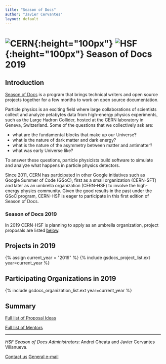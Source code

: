 ```yaml
---
title: "Season of Docs"
author: "Javier Cervantes"
layout: default
---
```


# ![CERN](/images/CERN-logo.jpg){:height="100px"} ![HSF](/images/hsf_logo_angled.png){:height="100px"} Season of Docs 2019

## Introduction

[Season of Docs](https://developers.google.com/season-of-docs/) is a program that brings technical writers and open source projects together for a few months to work on open source documentation.

Particle physics is an exciting field where large collaborations of scientists collect
and analyze petabytes data from high-energy physics experiments, such as the Large Hadron Collider,
hosted at the CERN laboratory in Geneva, Switzerland.
Some of the questions that we collectively ask are:

- what are the fundamental blocks that make up our Universe?
- what is the nature of dark matter and dark energy?
- what is the nature of the asymmetry between matter and antimatter?
- what was early Universe like?

To answer these questions, particle physicists build software to simulate and analyze what happens in particle physics detectors.

Since 2011, CERN has participated in other Google initiatives such as Google Summer of Code (GSoC), first as a small organization (CERN-SFT) and later as an umbrella organization (CERN-HSF) to involve the high-energy physics community. Given the good results in the past under the GSoC program, CERN-HSF is eager to participate in this first edition of Season of Docs.


### Season of Docs 2019

In 2019 CERN-HSF is planning to apply as an umbrella organization, project proposals are listed [below](#projects-in-2019).


## Projects in 2019

{% assign current_year = "2019" %}
{% include gsdocs_project_list.ext year=current_year %}

## Participating Organizations in 2019

{% include gsdocs_organization_list.ext year=current_year %}

## Summary

[Full list of Proposal Ideas](/gsdocs/2019/summary.html)

[Full list of Mentors](/gsdocs/2019/mentors.html)

---

*HSF Season of Docs Administrators*: Andrei Gheata and Javier Cervantes Villanueva.

[Contact us](mailto:hsf-gsdocs-admin@googlegroups.com)
[General e-mail](mailto:hep-software-foundation-google-summer-of-code@googlegroups.com)
